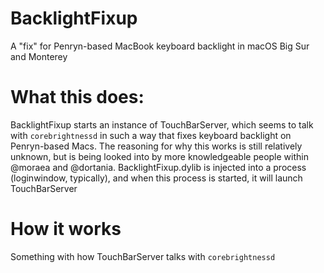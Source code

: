 # BacklightFixup
A "fix" for Penryn-based MacBook keyboard backlight in macOS Big Sur and Monterey


# What this does:
BacklightFixup starts an instance of TouchBarServer, which seems to talk with `corebrightnessd` in such a way that fixes keyboard backlight on Penryn-based Macs.
The reasoning for why this works is still relatively unknown, but is being looked into by more knowledgeable people within @moraea and @dortania.
BacklightFixup.dylib is injected into a process (loginwindow, typically), and when this process is started, it will launch TouchBarServer

# How it works
Something with how TouchBarServer talks with `corebrightnessd`

